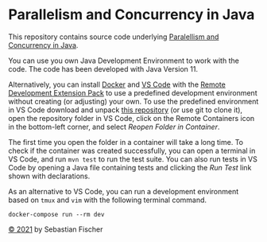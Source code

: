 # Parallelism and Concurrency in Java

This repository contains source code underlying
[Paralellism and Concurrency in Java](https://sebfisch.github.io/java-concurrency/).

You can use you own Java Development Environment to work with the code.
The code has been developed with Java Version 11.

Alternatively, you can install 
[Docker](https://docs.docker.com/get-docker/)
and 
[VS Code](https://code.visualstudio.com/download)
with the 
[Remote Development Extension Pack](https://marketplace.visualstudio.com/items?itemName=ms-vscode-remote.vscode-remote-extensionpack)
to use a predefined development environment without creating (or adjusting) your own.
To use the predefined environment in VS Code 
download and unpack
[this repository](https://github.com/sebfisch/java-concurrency-code/archive/main.zip)
(or use git to clone it),
open the repository folder in VS Code,
click on the Remote Containers icon in the bottom-left corner, 
and select *Reopen Folder in Container*.

The first time you open the folder in a container will take a long time.
To check if the container was created successfully,
you can open a terminal in VS Code,
and run `mvn test` to run the test suite.
You can also run tests in VS Code
by opening a Java file containing tests
and clicking the *Run Test* link shown with declarations.

As an alternative to VS Code, you can run a development environment 
based on `tmux` and `vim` with the following terminal command.

    docker-compose run --rm dev

[© 2021](https://creativecommons.org/licenses/by-sa/2.0/)
by Sebastian Fischer
